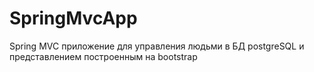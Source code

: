 # SpringMvcApp
Spring MVC приложение для управления людьми в БД postgreSQL и представлением построенным на bootstrap
